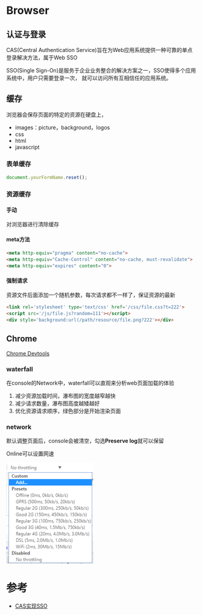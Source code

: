 # Browser

## 认证与登录

CAS(Central Authentication Service)旨在为Web应用系统提供一种可靠的单点登录解决方法，属于Web SSO

SSO(Single Sign-On)是服务于企业业务整合的解决方案之一，SSO使得多个应用系统中，用户只需要登录一次，
就可以访问所有互相信任的应用系统。

## 缓存

浏览器会保存页面的特定的资源在硬盘上，

- images：picture，background，logos
- css
- html
- javascript

### 表单缓存
```javascript
document.yourFormName.reset();
```

### 资源缓存

#### 手动
对浏览器进行清除缓存

#### meta方法
```html
<meta http-equiv="pragma" content="no-cache">
<meta http-equiv="Cache-Control" content="no-cache, must-revalidate">
<meta http-equiv="expires" content="0">
```

#### 强制请求
资源文件后面添加一个随机参数，每次请求都不一样了，保证资源的最新
```html
<link rel='stylesheet' type='text/css' href='/css/file.css?t=222'>
<script src='/js/file.js?random=111'></script>
<div style='background:url(/path/resource/file.png?222'></div>
```

## Chrome

[Chrome Devtools](https://developers.google.com/web/tools/chrome-devtools/open)

### waterfall
在console的Network中，waterfall可以直观来分析web页面加载的体验
1. 减少资源加载时间，瀑布图的宽度越窄越快
2. 减少请求数量，瀑布图高度越矮越好
3. 优化资源请求顺序，绿色部分是开始渲染页面

### network 

默认调整页面后，console会被清空，勾选**Preserve log**就可以保留

Online可以设置网速

![network throttling](./images/chrome-network-throttling.png)


# 参考

- [CAS实现SSO](http://www.coin163.com/java/cas/cas.html)
